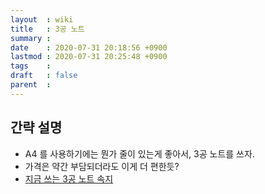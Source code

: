 ```yaml
---
layout  : wiki
title   : 3공 노트
summary : 
date    : 2020-07-31 20:18:56 +0900
lastmod : 2020-07-31 20:25:48 +0900
tags    : 
draft   : false
parent  : 
---
```


## 간략 설명
 * A4 를 사용하기에는 뭔가 줄이 있는게 좋아서, 3공 노트를 쓰자.
 * 가격은 약간 부담되더라도 이게 더 편한듯?
 * [지금 쓰는 3공 노트 속지](http://item.gmarket.co.kr/DetailView/Item.asp?goodscode=1526928349&GoodsSale=Y&jaehuid=200001169&NaPm=ct%3Dkda4v728%7Cci%3Db7fd057b0e1d72f65f34b632cb6137fa0a60c382%7Ctr%3Dsls%7Csn%3D24%7Chk%3D3c598e7ef7cffd32535d4d006230f116887ac3e6)
